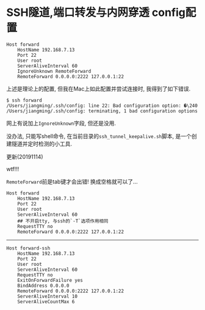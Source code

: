 # SSH隧道,端口转发与内网穿透 config配置

```
Host forward
    HostName 192.168.7.13
    Port 22
    User root
    ServerAliveInterval 60
    IgnoreUnknown RemoteForward
    RemoteForward 0.0.0.0:2222 127.0.0.1:22
```

上述是理论上的配置, 但我在Mac上如此配置并尝试连接时, 我得到了如下错误.

```
$ ssh forward
/Users/jiangming/.ssh/config: line 22: Bad configuration option: �\240
/Users/jiangming/.ssh/config: terminating, 1 bad configuration options
```

网上有说加上`IgnoreUnknown`字段, 但还是没用.

没办法, 只能写shell命令, 在当前目录的`ssh_tunnel_keepalive.sh`脚本, 是一个创建隧道并定时检测的小工具.

更新(20191114)

wtf!!!

`RemoteForward`前是tab键才会出错! 换成空格就可以了...

```
Host forward
    HostName 192.168.7.13
    Port 22
    User root
    ServerAliveInterval 60
    ## 不开启tty, 与ssh的`-T`选项作用相同
    RequestTTY no
    RemoteForward 0.0.0.0:2222 127.0.0.1:22
```

------

```
Host forward-ssh
    HostName 192.168.7.13
    Port 22
    User root
    ServerAliveInterval 60
    RequestTTY no
    ExitOnForwardFailure yes
    BindAddress 0.0.0.0
    RemoteForward 0.0.0.0:2222 127.0.0.1:22
    ServerAliveInterval 10
    ServerAliveCountMax 6
```
